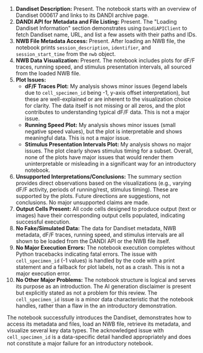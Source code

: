 1.  **Dandiset Description:** Present. The notebook starts with an overview of Dandiset 000617 and links to its DANDI archive page.
2.  **DANDI API for Metadata and File Listing:** Present. The "Loading Dandiset Information" section demonstrates using `DandiAPIClient` to fetch Dandiset name, URL, and list a few assets with their paths and IDs.
3.  **NWB File Metadata Access:** Present. After loading an NWB file, the notebook prints `session_description`, `identifier`, and `session_start_time` from the `nwb` object.
4.  **NWB Data Visualization:** Present. The notebook includes plots for dF/F traces, running speed, and stimulus presentation intervals, all sourced from the loaded NWB file.
5.  **Plot Issues:**
    *   **dF/F Traces Plot:** My analysis shows minor issues (legend labels due to `cell_specimen_id` being -1, y-axis offset interpretation), but these are well-explained or are inherent to the visualization choice for clarity. The data itself is not missing or all zeros, and the plot contributes to understanding typical dF/F data. This is not a major issue.
    *   **Running Speed Plot:** My analysis shows minor issues (small negative speed values), but the plot is interpretable and shows meaningful data. This is not a major issue.
    *   **Stimulus Presentation Intervals Plot:** My analysis shows no major issues. The plot clearly shows stimulus timing for a subset.
    Overall, none of the plots have major issues that would render them uninterpretable or misleading in a significant way for an introductory notebook.
6.  **Unsupported Interpretations/Conclusions:** The summary section provides direct observations based on the visualizations (e.g., varying dF/F activity, periods of running/rest, stimulus timing). These are supported by the plots. Future directions are suggestions, not conclusions. No major unsupported claims are made.
7.  **Output Cells Present:** All code cells designed to produce output (text or images) have their corresponding output cells populated, indicating successful execution.
8.  **No Fake/Simulated Data:** The data for Dandiset metadata, NWB metadata, dF/F traces, running speed, and stimulus intervals are all shown to be loaded from the DANDI API or the NWB file itself.
9.  **No Major Execution Errors:** The notebook execution completes without Python tracebacks indicating fatal errors. The issue with `cell_specimen_id` (-1 values) is handled by the code with a print statement and a fallback for plot labels, not as a crash. This is not a major execution error.
10. **No Other Major Problems:** The notebook structure is logical and serves its purpose as an introduction. The AI generation disclaimer is present but explicitly stated as not a problem for this review. The `cell_specimen_id` issue is a minor data characteristic that the notebook handles, rather than a flaw in the an introductory demonstration.

The notebook successfully introduces the Dandiset, demonstrates how to access its metadata and files, load an NWB file, retrieve its metadata, and visualize several key data types. The acknowledged issue with `cell_specimen_id` is a data-specific detail handled appropriately and does not constitute a major failure for an introductory notebook.